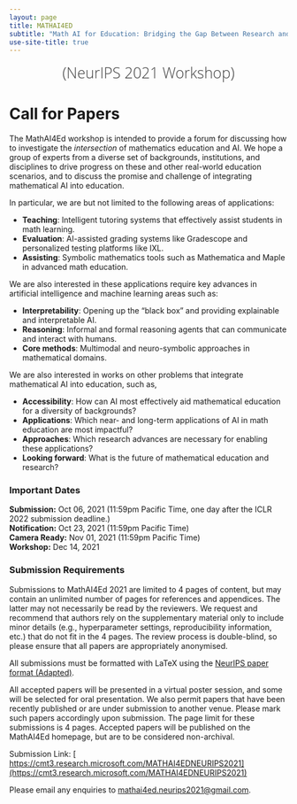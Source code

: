 ```yaml
---
layout: page
title: MATHAI4ED
subtitle: "Math AI for Education: Bridging the Gap Between Research and Smart Education"
use-site-title: true
---
```

<div class="venue" style="font-size: 27px; display: block; font-family: 'Open Sans', 'Helvetica Neue', Helvetica, Arial, sans-serif; font-weight: 300; color: #404040; text-align: center;">
  (NeurIPS 2021 Workshop)
</div>

# Call for Papers
<!-- The Math-AI workshop is intended to provide a forum for discussing missing elements and major bottlenecks towards demonstrating mathematical reasoning ability in AI systems. We hope that the outcome of the workshop will lead us in meaningful directions towards a generic approach to mathematical reasoning, and shed light on general reasoning mechanisms for artificial intelligence.

In particular, we are but not limited to the following areas of questions: 

Mathematical reasoning vs. general intelligence?

* What is a potential path from mathematical reasoning to general artificial intelligence?
* What is special about mathematical reasoning compared to other reasoning tasks?
* What are the pros and cons of studying mathematical reasoning?
* Can the lessons learned from mathematical reasoning generalize to other reasoning tasks?

What machine learning techniques are we missing in the quest for machines that perform mathematical reasoning?

* How to deal with large action space – hopeless exploration in mathematical reasoning?
* How to design methods that allow flexible planning and jumpy reasoning?
* How to collect large scale datasets for mathematical reasoning?
* Can one augment the dataset by designing good synthetic datasets?
* How do we utilize informal mathematical datasets?
* Human-like theorem proving vs formal theorem proving using ITPs (interactive theorem provers), trade-offs?
* Do we need a special theorem proving assistant for machine learning?

We are also interested in works on other reasoning problems that share similar structures, and can bring great insights to mathematical reasoning, such as,
* Program synthesis
* Code verification
* Retrosynthesis problem
* Text games -->


The MathAI4Ed workshop is intended to provide a forum for discussing how to investigate the *intersection* of mathematics education and AI. We hope a group of experts from a diverse set of backgrounds, institutions, and disciplines to drive progress on these and other real-world education scenarios, and to discuss the promise and challenge of integrating mathematical AI into education. 

In particular, we are but not limited to the following areas of applications: 
- **Teaching**: Intelligent tutoring systems that effectively assist students in math learning.
- **Evaluation**: AI-assisted grading systems like Gradescope and personalized testing platforms like IXL.
- **Assisting**: Symbolic mathematics tools such as Mathematica and Maple in advanced math education.

We are also interested in these applications require key advances in artificial intelligence and machine learning areas such as:
- **Interpretability**: Opening up the “black box” and providing explainable and interpretable AI.
- **Reasoning**: Informal and formal reasoning agents that can communicate and interact with humans.
- **Core methods**: Multimodal and neuro-symbolic approaches in mathematical domains.

We are also interested in works on other problems that integrate mathematical AI into education, such as,
- **Accessibility**: How can AI most effectively aid mathematical education for a diversity of backgrounds?
- **Applications**: Which near- and long-term applications of AI in math education are most impactful?
- **Approaches**: Which research advances are necessary for enabling these applications?
- **Looking forward**: What is the future of mathematical education and research?

### Important Dates 

<!--{% include dates.md %} <a href="{site.url}/2020/img/KR2ML2020_template.zip">NeurIPS paper format (adapted)</a>. -->
**Submission:** Oct 06, 2021 (11:59pm Pacific Time, one day after the ICLR 2022 submission deadline.) <br>
**Notification:** Oct 23, 2021 (11:59pm Pacific Time) <br>
**Camera Ready:** Nov 01, 2021 (11:59pm Pacific Time) <br>
**Workshop:** Dec 14, 2021

### Submission Requirements

Submissions to MathAI4Ed 2021 are limited to 4 pages of content, but may contain an unlimited number of pages for references and appendices. The latter may not necessarily be read by the reviewers. We request and recommend that authors rely on the supplementary material only to include minor details (e.g., hyperparameter settings, reproducibility information, etc.) that do not fit in the 4 pages. The review process is double-blind, so please ensure that all papers are appropriately anonymised.

All submissions must be formatted with LaTeX using the [NeurIPS paper format (Adapted)](img/NeurIPS2021_MathAI4ED.zip).

All accepted papers will be presented in a virtual poster session, and some will be selected for oral presentation. We also permit papers that have been recently published or are under submission to another venue. Please mark such papers accordingly upon submission. The page limit for these submissions is 4 pages. Accepted papers will be published on the MathAI4Ed homepage, but are to be considered non-archival. 

Submission Link: [ https://cmt3.research.microsoft.com/MATHAI4EDNEURIPS2021](https://cmt3.research.microsoft.com/MATHAI4EDNEURIPS2021)

Please email any enquiries to [mathai4ed.neurips2021@gmail.com](mailto:mathai4ed.neurips2021@gmail.com).
